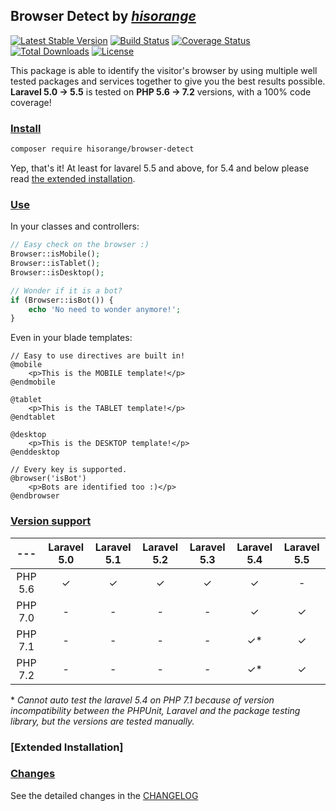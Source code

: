## Browser Detect by _[hisorange](https://hisorange.me)_

[![Latest Stable Version](https://poser.pugx.org/hisorange/browser-detect/v/stable)](https://packagist.org/packages/hisorange/browser-detect)
[![Build Status](https://travis-ci.org/hisorange/browser-detect.svg?branch=stable)](https://travis-ci.org/hisorange/browser-detect)
[![Coverage Status](https://coveralls.io/repos/github/hisorange/browser-detect/badge.svg)](https://coveralls.io/github/hisorange/browser-detect)
[![Total Downloads](https://poser.pugx.org/hisorange/browser-detect/downloads)](https://packagist.org/packages/hisorange/browser-detect)
[![License](https://poser.pugx.org/hisorange/browser-detect/license)](https://packagist.org/packages/hisorange/browser-detect) 

This package is able to identify the visitor's browser by using multiple well tested packages and services together to give you the best results possible.
**Laravel 5.0 -> 5.5** is tested on **PHP 5.6 -> 7.2** versions, with a 100% code coverage!

### [Install](#install)

```sh
composer require hisorange/browser-detect
```

Yep, that's it! At least for lavarel 5.5 and above, for 5.4 and below please read [the extended installation](#extended-installation).

### [Use](#use)

In your classes and controllers:

```php
// Easy check on the browser :)
Browser::isMobile();
Browser::isTablet();
Browser::isDesktop();

// Wonder if it is a bot?
if (Browser::isBot()) {
    echo 'No need to wonder anymore!';
}
```

Even in your blade templates:

```blade
// Easy to use directives are built in!
@mobile
    <p>This is the MOBILE template!</p>
@endmobile

@tablet
    <p>This is the TABLET template!</p>
@endtablet

@desktop
    <p>This is the DESKTOP template!</p>
@enddesktop

// Every key is supported.
@browser('isBot')
    <p>Bots are identified too :)</p>
@endbrowser
```

### [Version support](#versions)

| --- | Laravel 5.0 | Laravel 5.1 | Laravel 5.2 | Laravel 5.3 | Laravel 5.4 | Laravel 5.5 |
| :---: | :---: | :---: | :---: | :---: | :---: | :---: |
| PHP 5.6 | &#10003; | &#10003; | &#10003; | &#10003; | &#10003; | - |
| PHP 7.0 | - | - | - | - | &#10003; | &#10003; |
| PHP 7.1 | - | - | - | - | &#10003;* | &#10003; |
| PHP 7.2 | - | - | - | - | &#10003;* | &#10003; |

\* _Cannot auto test the laravel 5.4 on PHP 7.1 because of version incompatibility between the PHPUnit, Laravel and the package testing library, but the versions are tested manually._

### [Extended Installation]




### [Changes](#changes)

See the detailed changes in the [CHANGELOG](CHANGELOG.md)

